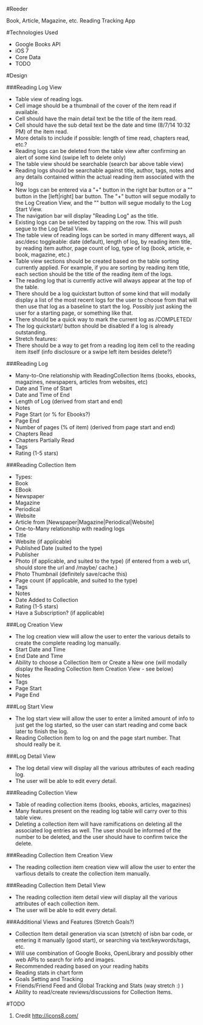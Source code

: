 #Reeder

Book, Article, Magazine, etc. Reading Tracking App

#Technologies Used

* Google Books API
* iOS 7
 * Core Data
* TODO

#Design

###Reading Log View
* Table view of reading logs.
* Cell image should be a thumbnail of the cover of the item read if available.
* Cell should have the main detail text be the title of the item read.
* Cell should have the sub detail text be the date and time (8/7/14 10:32 PM) of the item read.
* More details to include if possible: length of time read, chapters read, etc.?
* Reading logs can be deleted from the table view after confirming an alert of some kind (swipe left to delete only)
* The table view should be searchable (search bar above table view)
 * Reading logs should be searchable against title, author, tags, notes and any details contained within the actual reading item associated with the log
* New logs can be entered via a "+" button in the right bar button or a "<start>" button in the [left|right] bar button. The "+" button will segue modally to the Log Creation View, and the "<start>" button will segue modally to the Log Start View.
* The navigation bar will display "Reading Log" as the title.
* Existing logs can be selected by tapping on the row. This will push segue to the Log Detail View.
* The table view of reading logs can be sorted in many different ways, all asc/desc toggleable: date (default), length of log, by reading item title, by reading item author, page count of log, type of log (book, article, e-book, magazine, etc.)
* Table view sections should be created based on the table sorting currently applied. For example, if you are sorting by reading item title, each section should be the title of the reading item of the logs.
* The reading log that is currently active will always appear at the top of the table.
* There should be a log quickstart button of some kind that will modally display a list of the most recent logs for the user to choose from that will then use that log as a baseline to start the log. Possibly just asking the user for a starting page, or something like that.
* There should be a quick way to mark the current log as /COMPLETED/
* The log quickstart/<start> button should be disabled if a log is already outstanding.
* Stretch features:
 * There should be a way to get from a reading log item cell to the reading item itself (info disclosure or a swipe left item besides delete?)

###Reading Log
* Many-to-One relationship with ReadingCollection Items (books, ebooks, magazines, newspapers, articles from websites, etc)
* Date and Time of Start
* Date and Time of End
* Length of Log (derived from start and end)
* Notes
* Page Start (or % for Ebooks?)
* Page End
* Number of pages (% of item) (derived from page start and end)
* Chapters Read
* Chapters Partially Read
* Tags
* Rating (1-5 stars)

###Reading Collection Item
* Types:
 * Book
 * EBook
 * Newspaper
 * Magazine
 * Periodical
 * Website
 * Article from [Newspaper|Magazine|Periodical|Website] 
* One-to-Many relationship with reading logs
* Title
* Website (if applicable)
* Published Date (suited to the type)
* Publisher
* Photo (if applicable, and suited to the type) (if entered from a web url, should store the url and /maybe/ cache.)
* Photo Thumbnail (definitely save/cache this)
* Page count (if applicable, and suited to the type)
* Tags
* Notes
* Date Added to Collection
* Rating (1-5 stars)
* Have a Subscription? (if applicable)

###Log Creation View
* The log creation view will allow the user to enter the various details to create the complete reading log manually.
 * Start Date and Time
 * End Date and Time
 * Ability to choose a Collection Item or Create a New one (will modally display the Reading Collection Item Creation View - see below)
 * Notes
 * Tags
 * Page Start
 * Page End

###Log Start View
* The log start view will allow the user to enter a limited amount of info to just get the log started, so the user can start reading and come back later to finish the log.
 * Reading Collection item to log on and the page start number. That should really be it.

###Log Detail View
* The log detail view will display all the various attributes of each reading log.
* The user will be able to edit every detail.

###Reading Collection View
* Table of reading collection items (books, ebooks, articles, magazines)
* Many features present on the reading log table will carry over to this table view.
* Deleting a collection item will have ramifications on deleting all the associated log entries as well. The user should be informed of the number to be deleted, and the user should have to confirm twice the delete.

###Reading Collection Item Creation View
* The reading collection item creation view will allow the user to enter the varfious details to create the collection item manually.

###Reading Collection Item Detail View
* The reading collection item detail view will display all the various attributes of each collection item.
* The user will be able to edit every detail.

###Additional Views and Features (Stretch Goals?)
* Collection Item detail generation via scan (stretch) of isbn bar code, or entering it manually (good start), or searching via text/keywords/tags, etc.
 * Will use combination of Google Books, OpenLibrary and possibly other web APIs to search for info and images.
* Recommended reading based on your reading habits
* Reading stats in chart form
* Goals Setting and Tracking
* Friends/Friend Feed and Global Tracking and Stats (way stretch :) )
* Ability to read/create reviews/discussions for Collection Items.

#TODO

1. Credit http://icons8.com/

